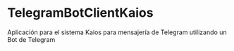 # TelegramBotClientKaios
Aplicación para el sistema Kaios para mensajería de Telegram utilizando un Bot de Telegram
